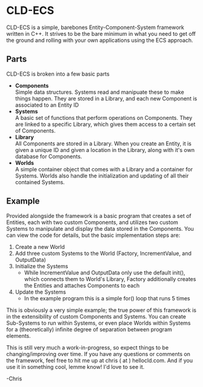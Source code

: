 CLD-ECS
=======
CLD-ECS is a simple, barebones Entity-Component-System framework written in C++. It strives to be the bare minimum in what you need to get off the ground and rolling with your own applications using the ECS approach.

Parts
-----
CLD-ECS is broken into a few basic parts
*	**Components**  
	Simple data structures. Systems read and manipuate these to make things happen. They are stored in a Library, and each new Component is associated to an Entity ID
*	**Systems**  
	A basic set of functions that perform operations on Components. They are linked to a specific Library, which gives them access to a certain set of Components.
*	**Library**  
	All Components are stored in a Library. When you create an Entity, it is given a unique ID and given a location in the Library, along with it's own database for Components.
*	**Worlds**  
	A simple container object that comes with a Library and a container for Systems. Worlds also handle the initialization and updating of all their contained Systems.

Example
-------
Provided alongside the framework is a basic program that creates a set of Entities, each with two custom Components, and utilizes two custom Systems to manipulate and display the data stored in the Components. You can view the code for details, but the basic implementation steps are:

1.	Create a new World
2.	Add three custom Systems to the World (Factory, IncrementValue, and OutputData)
3.	Initialize the Systems
	*	While IncrementValue and OutputData only use the default init(), which connects them to World's Library, Factory additionally creates the Entities and attaches Components to each
4.	Update the Systems
	*	In the example program this is a simple for() loop that runs 5 times

This is obviously a very simple example; the true power of this framework is in the extensibility of custom Components and Systems. You can create Sub-Systems to run within Systems, or even place Worlds within Systems for a (theoretically) infinite degree of separation between program elements.

This is still very much a work-in-progress, so expect things to be changing/improving over time. If you have any questions or comments on the framework, feel free to hit me up at chris ( at ) hellocld.com. And if you use it in something cool, lemme know! I'd love to see it.

-Chris
